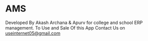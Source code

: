 # AMS
Developed By Akash Archana &amp; Apurv for college and school ERP management.  To Use and Sale Of this App Contact Us on useinternet05@gmail.com
